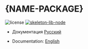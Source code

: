 # {NAME-PACKAGE}

![license] [![skeleton-lib-node]](https://github.com/ManushovRodion/skeleton-lib-node)

[license]: https://img.shields.io/badge/license-MIT-green?style=for-the-badge
[skeleton-lib-node]: https://img.shields.io/badge/created%20on%20the%20basis-%20skeleton--lib--node-blue.svg?style=for-the-badge

- Документация [Русский](./docs/README-RU.md)

- Documentation: [English](./docs/README-EN.md)
